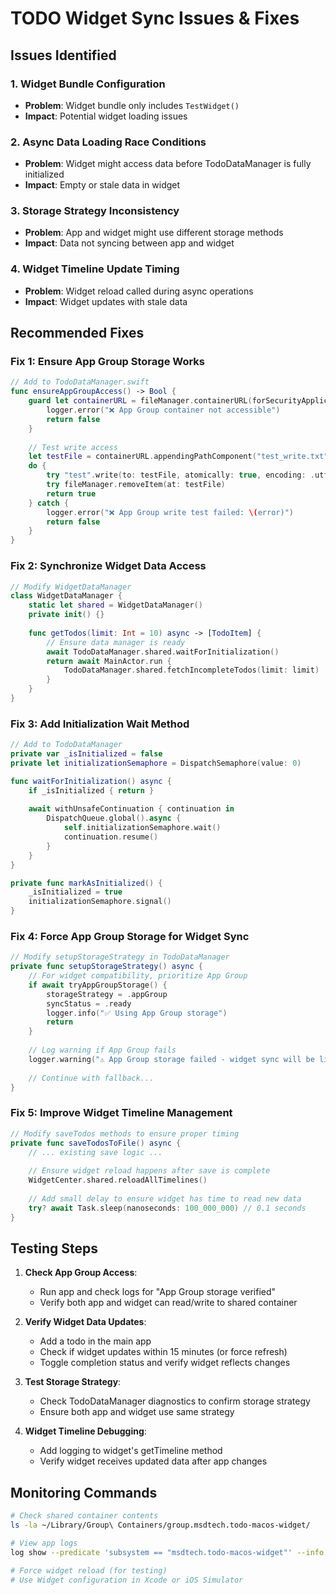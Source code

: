 # TODO Widget Sync Issues & Fixes

## Issues Identified

### 1. Widget Bundle Configuration
- **Problem**: Widget bundle only includes `TestWidget()` 
- **Impact**: Potential widget loading issues

### 2. Async Data Loading Race Conditions
- **Problem**: Widget might access data before TodoDataManager is fully initialized
- **Impact**: Empty or stale data in widget

### 3. Storage Strategy Inconsistency  
- **Problem**: App and widget might use different storage methods
- **Impact**: Data not syncing between app and widget

### 4. Widget Timeline Update Timing
- **Problem**: Widget reload called during async operations
- **Impact**: Widget updates with stale data

## Recommended Fixes

### Fix 1: Ensure App Group Storage Works
```swift
// Add to TodoDataManager.swift
func ensureAppGroupAccess() -> Bool {
    guard let containerURL = fileManager.containerURL(forSecurityApplicationGroupIdentifier: appGroupIdentifier) else {
        logger.error("❌ App Group container not accessible")
        return false
    }
    
    // Test write access
    let testFile = containerURL.appendingPathComponent("test_write.txt")
    do {
        try "test".write(to: testFile, atomically: true, encoding: .utf8)
        try fileManager.removeItem(at: testFile)
        return true
    } catch {
        logger.error("❌ App Group write test failed: \(error)")
        return false
    }
}
```

### Fix 2: Synchronize Widget Data Access
```swift
// Modify WidgetDataManager
class WidgetDataManager {
    static let shared = WidgetDataManager()
    private init() {}
    
    func getTodos(limit: Int = 10) async -> [TodoItem] {
        // Ensure data manager is ready
        await TodoDataManager.shared.waitForInitialization()
        return await MainActor.run {
            TodoDataManager.shared.fetchIncompleteTodos(limit: limit)
        }
    }
}
```

### Fix 3: Add Initialization Wait Method
```swift
// Add to TodoDataManager
private var _isInitialized = false
private let initializationSemaphore = DispatchSemaphore(value: 0)

func waitForInitialization() async {
    if _isInitialized { return }
    
    await withUnsafeContinuation { continuation in
        DispatchQueue.global().async {
            self.initializationSemaphore.wait()
            continuation.resume()
        }
    }
}

private func markAsInitialized() {
    _isInitialized = true
    initializationSemaphore.signal()
}
```

### Fix 4: Force App Group Storage for Widget Sync
```swift
// Modify setupStorageStrategy in TodoDataManager
private func setupStorageStrategy() async {
    // For widget compatibility, prioritize App Group
    if await tryAppGroupStorage() {
        storageStrategy = .appGroup
        syncStatus = .ready
        logger.info("✅ Using App Group storage")
        return
    }
    
    // Log warning if App Group fails
    logger.warning("⚠️ App Group storage failed - widget sync will be limited")
    
    // Continue with fallback...
}
```

### Fix 5: Improve Widget Timeline Management
```swift
// Modify saveTodos methods to ensure proper timing
private func saveTodosToFile() async {
    // ... existing save logic ...
    
    // Ensure widget reload happens after save is complete
    WidgetCenter.shared.reloadAllTimelines()
    
    // Add small delay to ensure widget has time to read new data
    try? await Task.sleep(nanoseconds: 100_000_000) // 0.1 seconds
}
```

## Testing Steps

1. **Check App Group Access**:
   - Run app and check logs for "App Group storage verified"
   - Verify both app and widget can read/write to shared container

2. **Verify Widget Data Updates**:
   - Add a todo in the main app
   - Check if widget updates within 15 minutes (or force refresh)
   - Toggle completion status and verify widget reflects changes

3. **Test Storage Strategy**:
   - Check TodoDataManager diagnostics to confirm storage strategy
   - Ensure both app and widget use same strategy

4. **Widget Timeline Debugging**:
   - Add logging to widget's getTimeline method
   - Verify widget receives updated data after app changes

## Monitoring Commands

```bash
# Check shared container contents
ls -la ~/Library/Group\ Containers/group.msdtech.todo-macos-widget/

# View app logs
log show --predicate 'subsystem == "msdtech.todo-macos-widget"' --info --last 1h

# Force widget reload (for testing)
# Use Widget configuration in Xcode or iOS Simulator
```
